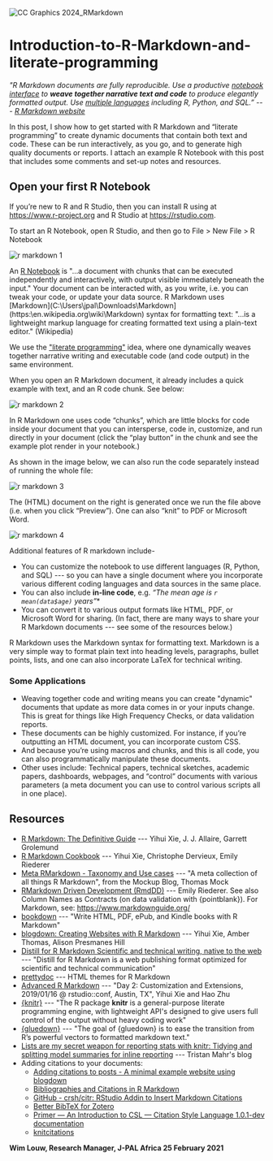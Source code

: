 ![CC Graphics 2024_RMarkdown](https://github.com/csae-coders-corner/Introduction-to-R-Markdown-and-literate-programming/assets/148211163/fd4d4cc6-afe8-4c29-b259-5b8ad2bfdaa9)

# Introduction-to-R-Markdown-and-literate-programming
*"R Markdown documents are fully reproducible. Use a productive [notebook interface](https://bookdown.org/yihui/rmarkdown/notebook.html) to **weave together narrative text and code** to produce elegantly formatted output. Use [multiple languages](https://bookdown.org/yihui/rmarkdown/language-engines.html) including R, Python, and SQL.” ---  [R Markdown website](https://rmarkdown.rstudio.com/)*

In this post, I show how to get started with R Markdown and “literate programming” to create dynamic documents that contain both text and code. These can be run interactively, as you go, and to generate high quality documents or reports. I attach an example R Notebook with this post that includes some comments and set-up notes and resources. 

## Open your first R Notebook

If you’re new to R and R Studio, then you can install R using at https://www.r-project.org and R Studio at https://rstudio.com.

To start an R Notebook, open R Studio, and then go to File > New File > R Notebook

![r markdown 1](https://github.com/csae-coders-corner/Introduction-to-R-Markdown-and-literate-programming/assets/148211163/7a22e597-b6ab-4231-a8e0-4f272f08df49)

An [R Notebook](https://bookdown.org/yihui/rmarkdown/notebook.html) is "…a document with chunks that can be executed independently and interactively, with output visible immediately beneath the input." Your document can be interacted with, as you write, i.e. you can tweak your code, or update your data source. R Markdown uses [Markdown](C:\Users\jpal\Downloads\Markdown](https:\en.wikipedia.org\wiki\Markdown) syntax for formatting text: "...is a lightweight markup language for creating formatted text using a plain-text editor." (Wikipedia)

We use the ["literate programming"](https://en.wikipedia.org/wiki/Literate_programming) idea, where one dynamically weaves together narrative writing and executable code (and code output) in the same environment.

When you open an R Markdown document, it already includes a quick example with text, and an R code chunk. See below:

![r markdown 2](https://github.com/csae-coders-corner/Introduction-to-R-Markdown-and-literate-programming/assets/148211163/bab37279-82e4-4022-baba-64c2f54faf14)


In R Markdown one uses code “chunks”, which are little blocks for code inside your document that you can intersperse, code in, customize, and run directly in your document (click the “play button” in the chunk and see the example plot render in your notebook.)

As shown in the image below, we can also run the code separately instead of running the whole file:

![r markdown 3](https://github.com/csae-coders-corner/Introduction-to-R-Markdown-and-literate-programming/assets/148211163/d2a73b8c-6bde-4615-8a4b-f0aa4723c44f)

The (HTML) document on the right is generated once we run the file above (i.e. when you click “Preview”). One can also “knit” to PDF or Microsoft Word. 

![r markdown 4](https://github.com/csae-coders-corner/Introduction-to-R-Markdown-and-literate-programming/assets/148211163/c3590400-14ed-4794-885a-a12eb23377df)

Additional features of R markdown include- 
 
- You can customize the notebook to use different languages (R, Python, and SQL) --- so you can have a single document where you incorporate various different coding languages and data sources in the same place.
- You can also include **in-line code**, e.g. *“The mean age is `r mean(data$age)` years”** 
- You can convert it to various output formats like HTML, PDF, or Microsoft Word for sharing. (In fact, there are many ways to share your R Markdown documents --- see some of the resources below.)

R Markdown uses the Markdown syntax for formatting text. Markdown is a very simple way to format plain text into heading levels, paragraphs, bullet points, lists, and one can also incorporate LaTeX for technical writing.

### Some Applications
- Weaving together code and writing means you can create "dynamic" documents that update as more data comes in or your inputs change. This is great for things like High Frequency Checks, or data validation reports.
- These documents can be highly customized. For instance, if you’re outputting an HTML document, you can incorporate custom CSS.
- And because you’re using macros and chunks, and this is all code, you can also programmatically manipulate these documents.
- Other uses include:  Technical papers, technical sketches, academic papers, dashboards, webpages, and “control” documents with various parameters (a meta document you can use to control various scripts all in one place).

## Resources
- [R Markdown: The Definitive Guide](https://bookdown.org/yihui/rmarkdown/) --- Yihui Xie, J. J. Allaire, Garrett Grolemund
- [R Markdown Cookbook](https://bookdown.org/yihui/rmarkdown-cookbook/) --- Yihui Xie, Christophe Dervieux, Emily Riederer
- [Meta RMarkdown - Taxonomy and Use cases](https://themockup.blog/posts/2020-07-25-meta-rmarkdown/) --- "A meta collection of all things R Markdown", from the Mockup Blog, Thomas Mock 
- [RMarkdown Driven Development (RmdDD)](https://emilyriederer.netlify.app/post/rmarkdown-driven-development/) --- Emily Riederer. See also Column Names as Contracts (on data validation with {pointblank}). For Markdown, see: https://www.markdownguide.org/
- [bookdown](https://bookdown.org/) --- "Write HTML, PDF, ePub, and Kindle books with R Markdown"
- [blogdown: Creating Websites with R Markdown](https://bookdown.org/yihui/blogdown/) --- Yihui Xie, Amber Thomas, Alison Presmanes Hill
- [Distill for R Markdown Scientific and technical writing, native to the web](https://rstudio.github.io/distill/) --- "Distill for R Markdown is a web publishing format optimized for scientific and technical communication"
- [prettydoc](https://prettydoc.statr.me/themes.html) --- HTML themes for R Markdown
- [Advanced R Markdown](https://slides.yihui.org/2019-rstudio-conf-rmarkdown-workshop.html#1) --- "Day 2: Customization and Extensions, 2019/01/16 @ rstudio::conf, Austin, TX", Yihui Xie and Hao Zhu
- [{knitr}](https://github.com/yihui/knitr) --- "The R package **knitr** is a general-purpose literate programming engine, with lightweight API's designed to give users full control of the output without heavy coding work"
- [{gluedown}](https://kiernann.com/gluedown/) --- "The goal of {gluedown} is to ease the transition from R’s powerful vectors to formatted markdown text."
- [Lists are my secret weapon for reporting stats with knitr: Tidying and splitting model summaries for inline reporting](https://www.tjmahr.com/lists-knitr-secret-weapon/) --- Tristan Mahr's blog
- Adding citations to your documents:
  - [Adding citations to posts - A minimal example website using blogdown](https://blogdown-demo.rbind.io/2017/08/28/adding-citations-to-posts/)
  - [Bibliographies and Citations in R Markdown](https://rmarkdown.rstudio.com/authoring_bibliographies_and_citations.html#citations)
  - [GitHub - crsh/citr: RStudio Addin to Insert Markdown Citations](https://github.com/crsh/citr)
  - [Better BibTeX for Zotero](http://retorque.re/zotero-better-bibtex/)
  - [Primer — An Introduction to CSL — Citation Style Language 1.0.1-dev documentation](http://docs.citationstyles.org/en/1.0.1/primer.html)
  - [knitcitations](https://github.com/cboettig/knitcitations)


**Wim Louw, Research Manager, J-PAL Africa
25 February 2021**
